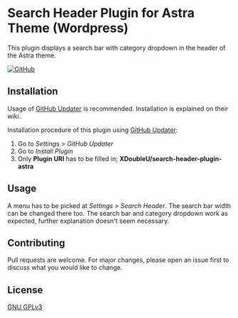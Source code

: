 # Search Header Plugin for Astra Theme (Wordpress)

This plugin displays a search bar with category dropdown in the header of the Astra theme.

[![GitHub](https://img.shields.io/github/license/XDoubleU/search-header-plugin-astra?style=flat-square)](https://github.com/XDoubleU/search-header-plugin-astra/blob/master/LICENSE)


## Installation

Usage of [GitHub Updater](https://github.com/afragen/github-updater) is recommended. Installation is explained on their wiki.<br />

Installation procedure of this plugin using [GitHub Updater](https://github.com/afragen/github-updater):<br /> 
1. Go to *Settings > GitHub Updater*
2. Go to *Install Plugin*
3. Only **Plugin URI** has to be filled in; **XDoubleU/search-header-plugin-astra**

## Usage

A menu has to be picked at *Settings > Search Header*. The search bar width can be changed there too.
The search bar and category dropdown work as expected, further explanation doesn't seem necessary.

## Contributing
Pull requests are welcome. For major changes, please open an issue first to discuss what you would like to change.

## License
[GNU GPLv3](https://github.com/XDoubleU/search-header-plugin-astra/blob/master/LICENSE)
